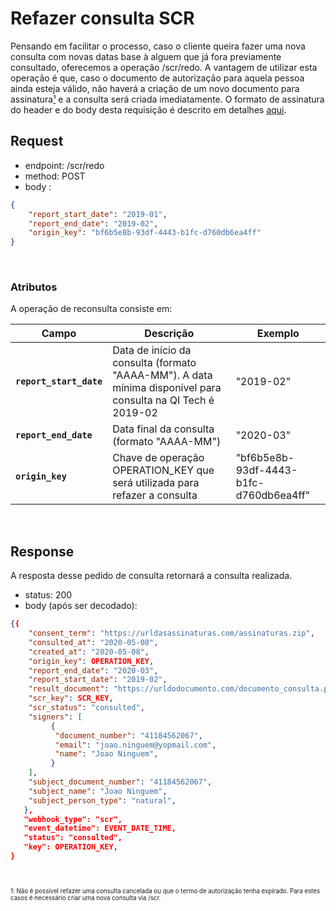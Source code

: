# Refazer consulta SCR

Pensando em facilitar o processo, caso o cliente queira fazer uma nova consulta com novas datas base à alguem
que já fora previamente consultado, oferecemos a operação /scr/redo.
A vantagem de utilizar esta operação é que, caso o documento de autorização para aquela pessoa ainda esteja válido,
não haverá a criação de um novo documento para assinatura[¹](#1) e a consulta será criada imediatamente.
O formato de assinatura
do header e do body desta requisição é descrito em detalhes [aqui](?file=224).

## Request

- endpoint: /scr/redo
- method: POST
- body :

```json
{
	"report_start_date": "2019-01",
    "report_end_date": "2019-02",
    "origin_key": "bf6b5e8b-93df-4443-b1fc-d760db6ea4ff"
}
```
<br>

### Atributos

A operação de reconsulta consiste em:

| Campo | Descrição | Exemplo |
|---|---|---|
| **`report_start_date`** | Data de início da consulta (formato "AAAA-MM"). A data mínima disponível para consulta na QI Tech é 2019-02 | "2019-02" |
| **`report_end_date`** | Data final da consulta (formato "AAAA-MM") | "2020-03" |
| **`origin_key`** | Chave de operação OPERATION_KEY que será utilizada para refazer a consulta | "bf6b5e8b-93df-4443-b1fc-d760db6ea4ff" |

<br>

## Response

A resposta desse pedido de consulta retornará a consulta realizada.

- status: 200
- body (após ser decodado): 
  
```json
{{
    "consent_term": "https://urldasassinaturas.com/assinaturas.zip",    
    "consulted_at": "2020-05-08",    
    "created_at": "2020-05-08",   
    "origin_key": OPERATION_KEY,  
    "report_end_date": "2020-03",  
    "report_start_date": "2019-02",    
    "result_document": "https://urldodocumento.com/documento_consulta.pdf",   
    "scr_key": SCR_KEY,  
    "scr_status": "consulted",  
    "signers": [
         {
          "document_number": "41184562067",      
          "email": "joao.ninguem@yopmail.com",      
          "name": "Joao Ninguem",
         }
    ],
    "subject_document_number": "41184562067",   
    "subject_name": "Joao Ninguem",
    "subject_person_type": "natural",
   },
   "webhook_type": "scr",
   "event_datetime": EVENT_DATE_TIME,
   "status": "consulted",
   "key": OPERATION_KEY,
}
```
<br>

<sub>
<sub>
<br>
1<a id=1></a>: Não é possível refazer uma consulta cancelada ou que o termo de autorização tenha expirado.
Para estes casos é necessário criar uma nova consulta via /scr.
</sub>
</sub>
